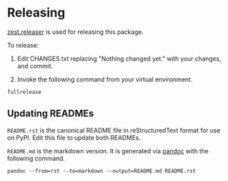 # Releasing

[zest.releaser](https://zestreleaser.readthedocs.io/en/latest/) is used for releasing this package.

To release:

1. Edit CHANGES.txt replacing "Nothing changed yet." with your changes, and commit. 

2. Invoke the following command from your virtual environment.

```bash
fullrelease
```


## Updating READMEs

`README.rst` is the canonical README file in reStructuredText format for use on PyPI. Edit this file to update both READMEs.

`README.md` is the markdown version. It is generated via [pandoc](https://pandoc.org/) with the following command.

```
pandoc --from=rst --to=markdown --output=README.md README.rst
```
